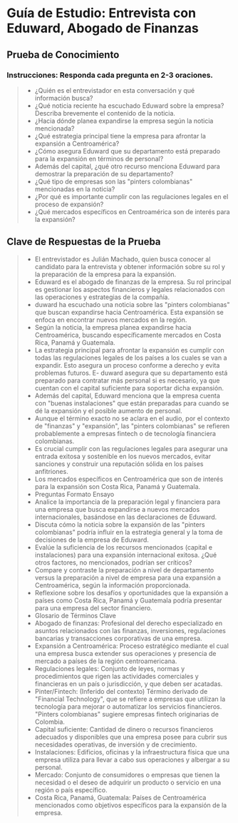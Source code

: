 # Guía de Estudio: Entrevista con Eduward, Abogado de Finanzas
##  Prueba de Conocimiento
### Instrucciones: Responda cada pregunta en 2-3 oraciones.

>- ¿Quién es el entrevistador en esta conversación y qué información busca?
>- ¿Qué noticia reciente ha escuchado Eduward sobre la empresa? Describa brevemente el contenido de la noticia.
>- ¿Hacia dónde planea expandirse la empresa según la noticia mencionada?
>- ¿Qué estrategia principal tiene la empresa para afrontar la expansión a Centroamérica?
>- ¿Cómo asegura Eduward que su departamento está preparado para la expansión en términos de personal?
>- Además del capital, ¿qué otro recurso menciona Eduward para demostrar la preparación de su departamento?
>- ¿Qué tipo de empresas son las "pinters colombianas" mencionadas en la noticia?
>- ¿Por qué es importante cumplir con las regulaciones legales en el proceso de expansión?
>- ¿Qué mercados específicos en Centroamérica son de interés para la expansión?
## Clave de Respuestas de la Prueba
>- El entrevistador es Julián Machado, quien busca conocer al candidato para la entrevista y obtener información sobre su rol y la preparación de la empresa para la expansión.
>- Eduward es el abogado de finanzas de la empresa. Su rol principal es gestionar los aspectos financieros y legales relacionados con las operaciones y estrategias de la compañía.
>- duward ha escuchado una noticia sobre las "pinters colombianas" que buscan expandirse hacia Centroamérica. Esta expansión se enfoca en encontrar nuevos mercados en la región.
>- Según la noticia, la empresa planea expandirse hacia Centroamérica, buscando específicamente mercados en Costa Rica, Panamá y Guatemala.
>- La estrategia principal para afrontar la expansión es cumplir con todas las regulaciones legales de los países a los cuales se van a expandir. Esto asegura un proceso conforme a derecho y evita problemas futuros.
>E- duward asegura que su departamento está preparado para contratar más personal si es necesario, ya que cuentan con el capital suficiente para soportar dicha expansión.
>- Además del capital, Eduward menciona que la empresa cuenta con "buenas instalaciones" que están preparadas para cuando se dé la expansión y el posible aumento de personal.
>- Aunque el término exacto no se aclara en el audio, por el contexto de "finanzas" y "expansión", las "pinters colombianas" se refieren probablemente a empresas fintech o de tecnología financiera colombianas.
>- Es crucial cumplir con las regulaciones legales para asegurar una entrada exitosa y sostenible en los nuevos mercados, evitar sanciones y construir una reputación sólida en los países anfitriones.
>- Los mercados específicos en Centroamérica que son de interés para la expansión son Costa Rica, Panamá y Guatemala.
>- Preguntas Formato Ensayo
>- Analice la importancia de la preparación legal y financiera para una empresa que busca expandirse a nuevos mercados internacionales, basándose en las declaraciones de Eduward.
>- Discuta cómo la noticia sobre la expansión de las "pinters colombianas" podría influir en la estrategia general y la toma de decisiones de la empresa de Eduward.
>- Evalúe la suficiencia de los recursos mencionados (capital e instalaciones) para una expansión internacional exitosa. ¿Qué otros factores, no mencionados, podrían ser críticos?
>- Compare y contraste la preparación a nivel de departamento versus la preparación a nivel de empresa para una expansión a Centroamérica, según la información proporcionada.
>- Reflexione sobre los desafíos y oportunidades que la expansión a países como Costa Rica, Panamá y Guatemala podría presentar para una empresa del sector financiero.
>- Glosario de Términos Clave
>- Abogado de finanzas: Profesional del derecho especializado en asuntos relacionados con las finanzas, inversiones, regulaciones bancarias y transacciones corporativas de una empresa.
>- Expansión a Centroamérica: Proceso estratégico mediante el cual una empresa busca extender sus operaciones y presencia de mercado a países de la región centroamericana.
>- Regulaciones legales: Conjunto de leyes, normas y procedimientos que rigen las actividades comerciales y financieras en un país o jurisdicción, y que deben ser acatadas.
>- Pinter/Fintech: (Inferido del contexto) Término derivado de "Financial Technology", que se refiere a empresas que utilizan la tecnología para mejorar o automatizar los servicios financieros. "Pinters colombianas" sugiere empresas fintech originarias de Colombia.
>- Capital suficiente: Cantidad de dinero o recursos financieros adecuados y disponibles que una empresa posee para cubrir sus necesidades operativas, de inversión y de crecimiento.
>- Instalaciones: Edificios, oficinas y la infraestructura física que una empresa utiliza para llevar a cabo sus operaciones y albergar a su personal.
>- Mercado: Conjunto de consumidores o empresas que tienen la necesidad o el deseo de adquirir un producto o servicio en una región o país específico.
>- Costa Rica, Panamá, Guatemala: Países de Centroamérica mencionados como objetivos específicos para la expansión de la empresa.